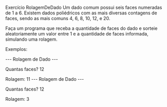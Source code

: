 Exercício RolagemDeDado
Um dado comum possui seis faces numeradas de 1 a 6. Existem dados poliédricos com as mais diversas contagens de faces, sendo as mais comuns 4, 6, 8, 10, 12, e 20.

Faça um programa que receba a quantidade de faces do dado e sorteie aleatoriamente um valor entre 1 e a quantidade de faces informada, simulando uma rolagem.

Exemplos:

--- Rolagem de Dado ---

Quantas faces? 12

Rolagem: 11
--- Rolagem de Dado ---

Quantas faces? 12

Rolagem: 3
